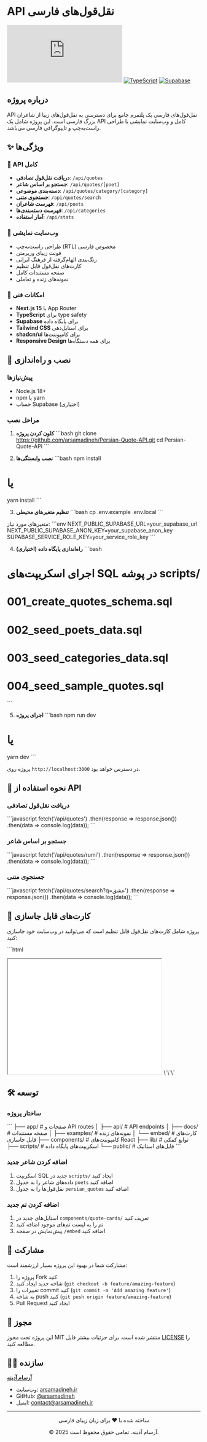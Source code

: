# API نقل‌قول‌های فارسی

[![ساخته شده با Next.js](https://img.shields.io/badge/ساخته%20شده%20با-Next.js-black?style=for-the-badge&logo=next.js)](https://nextjs.org)
[![TypeScript](https://img.shields.io/badge/TypeScript-007ACC?style=for-the-badge&logo=typescript&logoColor=white)](https://www.typescriptlang.org/)
[![Supabase](https://img.shields.io/badge/Supabase-3ECF8E?style=for-the-badge&logo=supabase&logoColor=white)](https://supabase.com)

## درباره پروژه

API نقل‌قول‌های فارسی یک پلتفرم جامع برای دسترسی به نقل‌قول‌های زیبا از شاعران بزرگ فارسی است. این پروژه شامل یک API کامل و وب‌سایت نمایشی با طراحی راست‌به‌چپ و تایپوگرافی فارسی می‌باشد.

## ✨ ویژگی‌ها

### 🎯 API کامل
- **دریافت نقل‌قول تصادفی**: `/api/quotes`
- **جستجو بر اساس شاعر**: `/api/quotes/[poet]`
- **دسته‌بندی موضوعی**: `/api/quotes/category/[category]`
- **جستجوی متنی**: `/api/quotes/search`
- **فهرست شاعران**: `/api/poets`
- **فهرست دسته‌بندی‌ها**: `/api/categories`
- **آمار استفاده**: `/api/stats`

### 🎨 وب‌سایت نمایشی
- طراحی راست‌به‌چپ (RTL) مخصوص فارسی
- فونت زیبای وزیرمتن
- رنگ‌بندی الهام‌گرفته از فرهنگ ایرانی
- کارت‌های نقل‌قول قابل تنظیم
- صفحه مستندات کامل
- نمونه‌های زنده و تعاملی

### 🔧 امکانات فنی
- **Next.js 15** با App Router
- **TypeScript** برای type safety
- **Supabase** برای پایگاه داده
- **Tailwind CSS** برای استایل‌دهی
- **shadcn/ui** برای کامپوننت‌ها
- **Responsive Design** برای همه دستگاه‌ها

## 🚀 نصب و راه‌اندازی

### پیش‌نیازها
- Node.js 18+ 
- npm یا yarn
- حساب Supabase (اختیاری)

### مراحل نصب

1. **کلون کردن پروژه**
\`\`\`bash
git clone https://github.com/arsamadineh/Persian-Quote-API.git
cd Persian-Quote-API
\`\`\`

2. **نصب وابستگی‌ها**
\`\`\`bash
npm install
# یا
yarn install
\`\`\`

3. **تنظیم متغیرهای محیطی**
\`\`\`bash
cp .env.example .env.local
\`\`\`

متغیرهای مورد نیاز:
\`\`\`env
NEXT_PUBLIC_SUPABASE_URL=your_supabase_url
NEXT_PUBLIC_SUPABASE_ANON_KEY=your_supabase_anon_key
SUPABASE_SERVICE_ROLE_KEY=your_service_role_key
\`\`\`

4. **راه‌اندازی پایگاه داده (اختیاری)**
\`\`\`bash
# اجرای اسکریپت‌های SQL در پوشه scripts/
# 001_create_quotes_schema.sql
# 002_seed_poets_data.sql  
# 003_seed_categories_data.sql
# 004_seed_sample_quotes.sql
\`\`\`

5. **اجرای پروژه**
\`\`\`bash
npm run dev
# یا
yarn dev
\`\`\`

پروژه روی `http://localhost:3000` در دسترس خواهد بود.

## 📖 نحوه استفاده از API

### دریافت نقل‌قول تصادفی
\`\`\`javascript
fetch('/api/quotes')
  .then(response => response.json())
  .then(data => console.log(data));
\`\`\`

### جستجو بر اساس شاعر
\`\`\`javascript
fetch('/api/quotes/rumi')
  .then(response => response.json())
  .then(data => console.log(data));
\`\`\`

### جستجوی متنی
\`\`\`javascript
fetch('/api/quotes/search?q=عشق')
  .then(response => response.json())
  .then(data => console.log(data));
\`\`\`

## 🎨 کارت‌های قابل جاسازی

پروژه شامل کارت‌های نقل‌قول قابل تنظیم است که می‌توانید در وب‌سایت خود جاسازی کنید:

\`\`\`html
<iframe 
  src="/embed?theme=classic&poet=rumi&category=love" 
  width="400" 
  height="300">
</iframe>
\`\`\`

## 🛠️ توسعه

### ساختار پروژه
\`\`\`
├── app/                    # صفحات و API routes
│   ├── api/               # API endpoints
│   ├── docs/              # صفحه مستندات
│   ├── examples/          # نمونه‌های زنده
│   └── embed/             # کارت‌های قابل جاسازی
├── components/            # کامپوننت‌های React
├── lib/                   # توابع کمکی
├── scripts/               # اسکریپت‌های پایگاه داده
└── public/                # فایل‌های استاتیک
\`\`\`

### اضافه کردن شاعر جدید
1. اسکریپت SQL جدید در `scripts/` ایجاد کنید
2. داده‌های شاعر را به جدول `poets` اضافه کنید
3. نقل‌قول‌ها را به جدول `persian_quotes` اضافه کنید

### اضافه کردن تم جدید
1. استایل‌های جدید در `components/quote-cards/` تعریف کنید
2. تم را به لیست تم‌های موجود اضافه کنید
3. پیش‌نمایش در صفحه `/embed` اضافه کنید

## 🤝 مشارکت

مشارکت شما در بهبود این پروژه بسیار ارزشمند است:

1. پروژه را Fork کنید
2. شاخه جدید ایجاد کنید (`git checkout -b feature/amazing-feature`)
3. تغییرات را commit کنید (`git commit -m 'Add amazing feature'`)
4. به شاخه push کنید (`git push origin feature/amazing-feature`)
5. Pull Request ایجاد کنید

## 📄 مجوز

این پروژه تحت مجوز MIT منتشر شده است. برای جزئیات بیشتر فایل [LICENSE](LICENSE) را مطالعه کنید.

## 👨‍💻 سازنده

**[آرسام آدینه](https://arsamadineh.ir)**

- وب‌سایت: [arsamadineh.ir](https://arsamadineh.ir)
- GitHub: [@arsamadineh](https://github.com/arsamadineh)
- ایمیل: contact@arsamadineh.ir

---

<div align="center">
  <p>ساخته شده با ❤️ برای زبان زیبای فارسی</p>
  <p>© 2025 آرسام آدینه. تمامی حقوق محفوظ است.</p>
</div>
